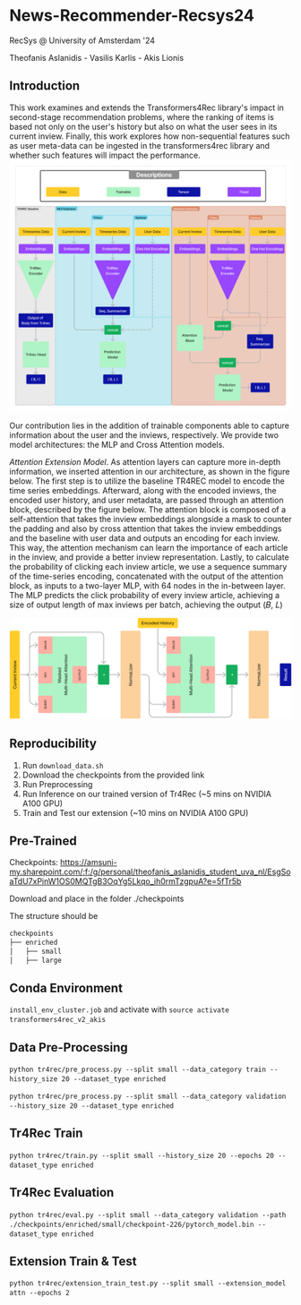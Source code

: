 # News-Recommender-Recsys24
RecSys @ University of Amsterdam '24

Theofanis Aslanidis - Vasilis Karlis - Akis Lionis

## Introduction
This work examines and extends the Transformers4Rec library's impact in second-stage recommendation problems, where the ranking of items is based not only on the user's history but also on what the user sees in its current inview. Finally, this work explores how non-sequential features such as user meta-data can be ingested in the transformers4rec library and whether such features will impact the performance.
![Model Architecture](model_architecture.png "Model Architecture")

Our contribution lies in the addition of trainable components able to capture information about the user and the inviews, respectively. We provide two model architectures: the MLP and Cross Attention models.

*Attention Extension Model*. As attention layers can capture more in-depth information, we inserted attention in our architecture, as shown in the figure below. The first step is to utilize the baseline TR4REC model to encode the time series embeddings. Afterward, along with the encoded inviews, the encoded user history, and user metadata, are passed through an attention block, described by the figure below. The attention block is composed of a self-attention that takes the inview embeddings alongside a mask to counter the padding and also by cross attention that takes the inview embeddings and the baseline with user data and outputs an encoding for each inview. This way, the attention mechanism can learn the importance of each article in the inview, and provide a
better inview representation. Lastly, to calculate the probability of clicking each inview article, we use a sequence summary of the time-series encoding, concatenated with the output of the attention block, as inputs to a two-layer MLP, with 64 nodes in the in-between layer. The MLP predicts the click probability of every inview article, achieving a size of output length of max inviews per batch, achieving the output (𝐵, 𝐿)

![Cross attention](cross_attention_tr4rrec.png "Cross Attention")


## Reproducibility

1. Run `download_data.sh`
2. Download the checkpoints from the provided link
3. Run Preprocessing
4. Run Inference on our trained version of Tr4Rec (~5 mins on NVIDIA A100 GPU)
5. Train and Test our extension (~10 mins on NVIDIA A100 GPU)

## Pre-Trained

Checkpoints: https://amsuni-my.sharepoint.com/:f:/g/personal/theofanis_aslanidis_student_uva_nl/EsgSoaTdU7xPinW1OS0MQTgB3OqYg5Lkqo_ih0rmTzgpuA?e=5fTr5b

Download and place in the folder ./checkpoints

The structure should be

```
checkpoints
├── enriched
│   ├── small
│   ├── large
```
## Conda Environment

`install_env_cluster.job` and activate with `source activate transformers4rec_v2_akis`

## Data Pre-Processing

`python tr4rec/pre_process.py --split small --data_category train --history_size 20 --dataset_type enriched`

`python tr4rec/pre_process.py --split small --data_category validation --history_size 20 --dataset_type enriched`

## Tr4Rec Train

`python tr4rec/train.py --split small --history_size 20 --epochs 20 --dataset_type enriched`

## Tr4Rec Evaluation

`python tr4rec/eval.py --split small --data_category validation --path ./checkpoints/enriched/small/checkpoint-226/pytorch_model.bin --dataset_type enriched`

## Extension Train & Test

`python tr4rec/extension_train_test.py --split small --extension_model attn --epochs 2`
